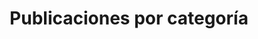 ---
title: "Publicaciones por categoría"
layout: categories
permalink: /categories/
author_profile: true
---